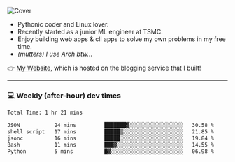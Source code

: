 ![Cover](https://i.imgur.com/BmnIp4h.jpg)

- Pythonic coder and Linux lover.
- Recently started as a junior ML engineer at TSMC.
- Enjoy building web apps & cli apps to solve my own problems in my free time.
- _(mutters) I use Arch btw..._

👉️ [My Website](https://whoosh.blog/@hank), which is hosted on the blogging service that I built!

---

### 💻 Weekly (after-hour) dev times

<!--START_SECTION:waka-->

```txt
Total Time: 1 hr 21 mins

JSON           24 mins         ███████▓░░░░░░░░░░░░░░░░░   30.58 %
shell script   17 mins         █████▒░░░░░░░░░░░░░░░░░░░   21.85 %
jsonc          16 mins         █████░░░░░░░░░░░░░░░░░░░░   19.84 %
Bash           11 mins         ███▓░░░░░░░░░░░░░░░░░░░░░   14.55 %
Python         5 mins          █▓░░░░░░░░░░░░░░░░░░░░░░░   06.98 %
```

<!--END_SECTION:waka-->
